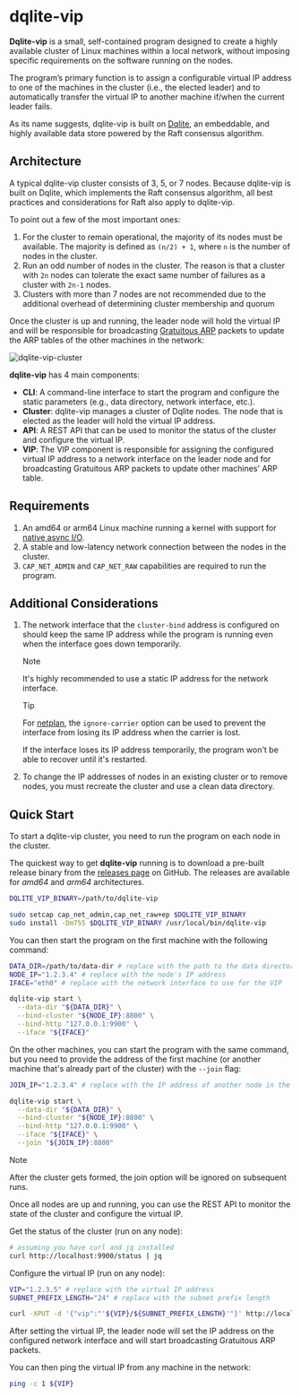 # dqlite-vip

**Dqlite-vip** is a small, self-contained program designed to create a highly
available cluster of Linux machines within a local network, without imposing
specific requirements on the software running on the nodes.

The program’s primary function is to assign a configurable virtual IP address to
one of the machines in the cluster (i.e., the elected leader) and to
automatically transfer the virtual IP to another machine if/when the current
leader fails.

As its name suggests, dqlite-vip is built on [Dqlite](https://dqlite.io/), an
embeddable, and highly available data store powered by the Raft consensus
algorithm.

## Architecture

A typical dqlite-vip cluster consists of 3, 5, or 7 nodes. Because dqlite-vip is
built on Dqlite, which implements the Raft consensus algorithm, all best
practices and considerations for Raft also apply to dqlite-vip.

To point out a few of the most important ones:

1. For the cluster to remain operational, the majority of its nodes must be
   available. The majority is defined as `(n/2) + 1`, where `n` is the number of
   nodes in the cluster.
2. Run an odd number of nodes in the cluster. The reason is that a cluster with
   `2n` nodes can tolerate the exact same number of failures as a cluster with
   `2n-1` nodes.
3. Clusters with more than 7 nodes are not recommended due to the additional
   overhead of determining cluster membership and quorum

Once the cluster is up and running, the leader node will hold the virtual IP and
will be responsible for broadcasting
[Gratuitous ARP](https://wiki.wireshark.org/Gratuitous_ARP) packets to update
the ARP tables of the other machines in the network:

![dqlite-vip-cluster](./media/dqlite-vip-cluster.excalidraw.png)

**dqlite-vip** has 4 main components:

- **CLI**: A command-line interface to start the program and configure the
  static parameters (e.g., data directory, network interface, etc.).
- **Cluster**: dqlite-vip manages a cluster of Dqlite nodes. The node that is
  elected as the leader will hold the virtual IP address.
- **API**: A REST API that can be used to monitor the status of the cluster and
  configure the virtual IP.
- **VIP**: The VIP component is responsible for assigning the configured virtual
  IP address to a network interface on the leader node and for broadcasting
  Gratuitous ARP packets to update other machines' ARP table.

## Requirements

1. An amd64 or arm64 Linux machine running a kernel with support for
   [native async I/O](https://man7.org/linux/man-pages/man2/io_setup.2.html).
2. A stable and low-latency network connection between the nodes in the cluster.
3. `CAP_NET_ADMIN` and `CAP_NET_RAW` capabilities are required to run the
   program.

## Additional Considerations

1. The network interface that the `cluster-bind` address is configured on should
   keep the same IP address while the program is running even when the interface
   goes down temporarily.

   > [!NOTE]
   > It's highly recommended to use a static IP address for the network
   > interface.

   > [!TIP]
   > For [netplan](https://netplan.readthedocs.io/en/stable/netplan-yaml), the
   > `ignore-carrier` option can be used to prevent the interface from losing
   > its IP address when the carrier is lost.

   If the interface loses its IP address temporarily, the program won't be able
   to recover until it's restarted.

2. To change the IP addresses of nodes in an existing cluster or to remove
   nodes, you must recreate the cluster and use a clean data directory.

## Quick Start

To start a dqlite-vip cluster, you need to run the program on each node in the
cluster.

The quickest way to get **dqlite-vip** running is to download a pre-built
release binary from the
[releases page](https://github.com/fardjad/dqlite-vip/releases) on GitHub. The
releases are available for _amd64_ and _arm64_ architectures.

```bash
DQLITE_VIP_BINARY=/path/to/dqlite-vip

sudo setcap cap_net_admin,cap_net_raw+ep $DQLITE_VIP_BINARY
sudo install -Dm755 $DQLITE_VIP_BINARY /usr/local/bin/dqlite-vip
```

You can then start the program on the first machine with the following command:

```bash
DATA_DIR=/path/to/data-dir # replace with the path to the data directory (e.g., `/opt/dqlite-vip/data`)
NODE_IP="1.2.3.4" # replace with the node's IP address
IFACE="eth0" # replace with the network interface to use for the VIP

dqlite-vip start \
  --data-dir "${DATA_DIR}" \
  --bind-cluster "${NODE_IP}:8800" \
  --bind-http "127.0.0.1:9900" \
  --iface "${IFACE}"
```

On the other machines, you can start the program with the same command, but you
need to provide the address of the first machine (or another machine that's
already part of the cluster) with the `--join` flag:

```bash
JOIN_IP="1.2.3.4" # replace with the IP address of another node in the cluster

dqlite-vip start \
  --data-dir "${DATA_DIR}" \
  --bind-cluster "${NODE_IP}:8800" \
  --bind-http "127.0.0.1:9900" \
  --iface "${IFACE}" \
  --join "${JOIN_IP}:8800"
```

> [!NOTE]
> After the cluster gets formed, the join option will be ignored on subsequent
> runs.

Once all nodes are up and running, you can use the REST API to monitor the state
of the cluster and configure the virtual IP.

Get the status of the cluster (run on any node):

```bash
# assuming you have curl and jq installed
curl http://localhost:9900/status | jq
```

Configure the virtual IP (run on any node):

```bash
VIP="1.2.3.5" # replace with the virtual IP address
SUBNET_PREFIX_LENGTH="24" # replace with the subnet prefix length

curl -XPUT -d '{"vip":"'${VIP}/${SUBNET_PREFIX_LENGTH}'"}' http://localhost:9900/vip
```

After setting the virtual IP, the leader node will set the IP address on the
configured network interface and will start broadcasting Gratuitous ARP packets.

You can then ping the virtual IP from any machine in the network:

```bash
ping -c 1 ${VIP}
```
